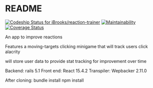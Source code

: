 # README
[ ![Codeship Status for iBrooks/reaction-trainer](https://app.codeship.com/projects/ed640be0-ecc6-0135-5b98-1aad80ac6db6/status?branch=master)](https://app.codeship.com/projects/270422)
[ ![Maintainability](https://api.codeclimate.com/v1/badges/e9a92bf3b746b7ddda26/maintainability)](https://codeclimate.com/github/iBrooks/reaction-trainer/maintainability)
[ ![Coverage Status](https://coveralls.io/repos/github/ibrooks/reaction-trainer/badge.svg?branch=master)](https://coveralls.io/github/ibrooks/reaction-trainer?branch=master)

An app to improve reactions

Features a moving-targets clicking minigame that will track users click alacrity

will store user data to provide stat tracking for improvement over time

Backend: rails 5.1
Front end: React 15.4.2
Transpiler: Wepbacker 2.11.0

After cloning:
bundle install
npm install